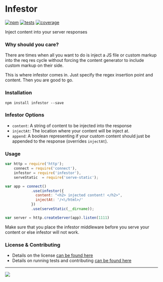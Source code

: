 # Infestor

[![npm](http://img.shields.io/npm/v/infestor.svg?style=flat)](https://badge.fury.io/js/infestor)
[![tests](http://img.shields.io/travis/samccone/infestor/master.svg?style=flat)](https://travis-ci.org/samccone/infestor)
[![coverage](http://img.shields.io/coveralls/samccone/infestor.svg?style=flat)](https://coveralls.io/r/samccone/infestor)

Inject content into your server responses

### Why should you care?

There are times when all you want to do is inject a JS file or custom markup into the req res cycle without forcing the content generator to include custom markup on their side.

This is where infestor comes in. Just specify the regex insertion point and content. Then you are good to go.

### Installation

`npm install infestor --save`

### Infestor Options
* `content`: A string of content to be injected into the response
* `injectAt`: The location where your content will be inject at.
* `append`: A boolean representing if your custom content should just be appended to the response (overrides `injectAt`).

### Usage

```js
var http = require('http');
    connect = require('connect'),
    infestor = require('infestor'),
    serveStatic  = require('serve-static');

var app = connect()
            .use(infestor({
              content: "<h2> injected content! </h2>",
              injectAt: '/<\/html>/'
            })
            .use(serveStatic(__dirname));

var server = http.createServer(app).listen(1111)
```

Make sure that you place the infestor middleware before you serve your content or else infestor will not work.


### License & Contributing

- Details on the license [can be found here](LICENSE.md)
- Details on running tests and contributing [can be found here](contributing.md)

-----------

![](http://media.moddb.com/images/mods/1/10/9329/63165.jpg)
